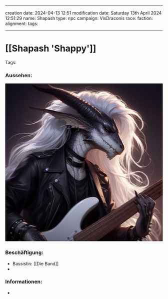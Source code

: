 
---
creation date: 2024-04-13 12:51 
modification date: Saturday 13th April 2024 12:51:29 
name: Shapash
type: npc 
campaign: VisDraconis
race: 
faction:
alignment: 
tags:

--- 

# [[Shapash 'Shappy']]

Tags: 

### Aussehen:
![Shapash](../assets/images/NPCs/Shapash.png ", full body shot, realistic, concept art, dark fantasy")

### Beschäftigung:
- Bassistin: [[Die Band]]
- 

### Informationen:
- 
